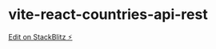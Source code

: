 # vite-react-countries-api-rest

[Edit on StackBlitz ⚡️](https://stackblitz.com/edit/vitejs-vite-dplupb)